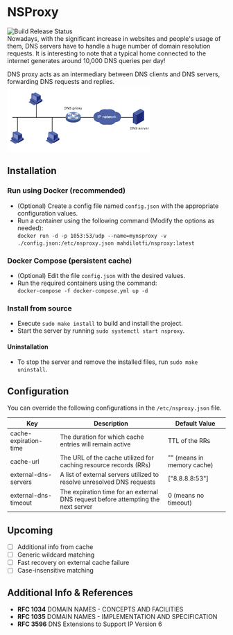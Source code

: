 # NSProxy
![Build Release Status](https://github.com/mahdilotfi167/nsproxy/actions/workflows/ci.build.release.yml/badge.svg)  
Nowadays, with the significant increase in websites and people's usage of them, DNS servers have to handle a huge number of domain resolution requests. It is interesting to note that a typical home connected to the internet generates around 10,000 DNS queries per day!

DNS proxy acts as an intermediary between DNS clients and DNS servers, forwarding DNS requests and replies.
![proxy.png](docs/proxy.png)

## Installation
### Run using Docker (recommended)
- (Optional) Create a config file named `config.json` with the appropriate configuration values.
- Run a container using the following command (Modify the options as needed):  
`docker run -d -p 1053:53/udp --name=mynsproxy -v ./config.json:/etc/nsproxy.json mahdilotfi/nsproxy:latest`

### Docker Compose (persistent cache)
- (Optional) Edit the file `config.json` with the desired values.
- Run the required containers using the command:  
`docker-compose -f docker-compose.yml up -d`

### Install from source
- Execute `sudo make install` to build and install the project.
- Start the server by running `sudo systemctl start nsproxy`.

#### Uninstallation
- To stop the server and remove the installed files, run `sudo make uninstall`.

## Configuration
You can override the following configurations in the `/etc/nsproxy.json` file.

| Key                   | Description                                                                       | Default Value              |
|-----------------------|-----------------------------------------------------------------------------------|----------------------------|
| cache-expiration-time | The duration for which cache entries will remain active                           | TTL of the RRs             |
| cache-url             | The URL of the cache utilized for caching resource records (RRs)                  | "" (means in memory cache) |
| external-dns-servers  | A list of external servers utilized to resolve unresolved DNS requests            | ["8.8.8.8:53"]             |
| external-dns-timeout  | The expiration time for an external DNS request before attempting the next server | 0 (means no timeout)       |

## Upcoming

- [ ] Additional info from cache
- [ ] Generic wildcard matching
- [ ] Fast recovery on external cache failure
- [ ] Case-insensitive matching

## Additional Info & References

- **RFC 1034** DOMAIN NAMES - CONCEPTS AND FACILITIES
- **RFC 1035** DOMAIN NAMES - IMPLEMENTATION AND SPECIFICATION
- **RFC 3596** DNS Extensions to Support IP Version 6
